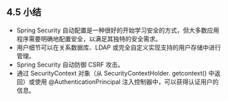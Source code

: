 ## 4.5 小结

- Spring Security 自动配置是一种很好的开始学习安全的方式，但大多数应用程序需要明确地配置安全，以满足其独特的安全需求。
- 用户细节可以在关系数据库、LDAP 或完全自定义实现支持的用户存储中进行管理。
- Spring Security 自动防御 CSRF 攻击。
- 通过 SecurityContext 对象（从 SecurityContextHolder. getcontext() 中返回）或使用 @AuthenticationPrincipal 注入控制器中，可以获得认证用户的信息。

